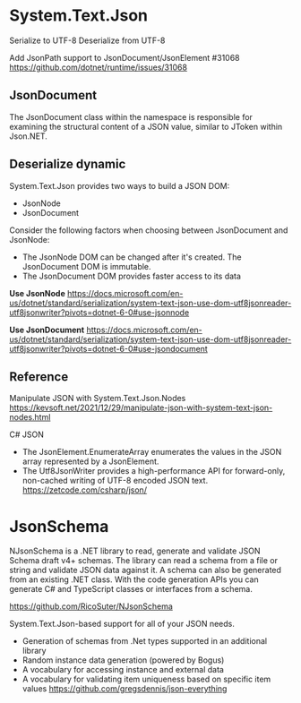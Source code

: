 
# System.Text.Json


Serialize to UTF-8
Deserialize from UTF-8

Add JsonPath support to JsonDocument/JsonElement #31068 
https://github.com/dotnet/runtime/issues/31068

## JsonDocument

The JsonDocument class within the namespace is responsible for examining the structural content of a JSON value, similar to JToken within Json.NET.


## Deserialize dynamic

System.Text.Json provides two ways to build a JSON DOM:
- JsonNode 
- JsonDocument 

Consider the following factors when choosing between JsonDocument and JsonNode:

- The JsonNode DOM can be changed after it's created. The JsonDocument DOM is immutable.
- The JsonDocument DOM provides faster access to its data
	
**Use JsonNode**
https://docs.microsoft.com/en-us/dotnet/standard/serialization/system-text-json-use-dom-utf8jsonreader-utf8jsonwriter?pivots=dotnet-6-0#use-jsonnode

**Use JsonDocument**
https://docs.microsoft.com/en-us/dotnet/standard/serialization/system-text-json-use-dom-utf8jsonreader-utf8jsonwriter?pivots=dotnet-6-0#use-jsondocument

## Reference

Manipulate JSON with System.Text.Json.Nodes
https://kevsoft.net/2021/12/29/manipulate-json-with-system-text-json-nodes.html


C# JSON
- The JsonElement.EnumerateArray enumerates the values in the JSON array represented by a JsonElement. 
- The Utf8JsonWriter provides a high-performance API for forward-only, non-cached writing of UTF-8 encoded JSON text. 
https://zetcode.com/csharp/json/


# JsonSchema


NJsonSchema is a .NET library to read, generate and validate JSON Schema draft v4+ schemas. The library can read a schema from a file or string and validate JSON data against it. A schema can also be generated from an existing .NET class. With the code generation APIs you can generate C# and TypeScript classes or interfaces from a schema.

https://github.com/RicoSuter/NJsonSchema

System.Text.Json-based support for all of your JSON needs. 
- Generation of schemas from .Net types supported in an additional library
- Random instance data generation (powered by Bogus)
- A vocabulary for accessing instance and external data
- A vocabulary for validating item uniqueness based on specific item values
https://github.com/gregsdennis/json-everything

